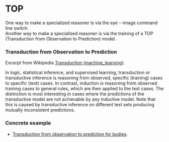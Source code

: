 # TOP

One way to make a specialized reasoner is via the eye --image command line switch.  
Another way to make a specialized reasoner is via the training of a TOP (Transduction from Observation to Prediction) model.  

### Transduction from Observation to Prediction

Excerpt from Wikipedia [Transduction (machine_learning)](https://en.wikipedia.org/wiki/Transduction_(machine_learning)):  

In logic, statistical inference, and supervised learning, transduction or transductive inference is reasoning from observed, specific (training) cases to specific (test) cases. In contrast, induction is reasoning from observed training cases to general rules, which are then applied to the test cases. The distinction is most interesting in cases where the predictions of the transductive model are not achievable by any inductive model. Note that this is caused by transductive inference on different test sets producing mutually inconsistent predictions.  

### Concrete example

- [Transduction from observation to prediction for bodies](top_bodies/top_bodies.ipynb).  

